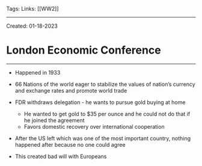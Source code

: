 Tags:
Links: [[WW2]]

---
Created: 01-18-2023
# London Economic Conference
---

- Happened in 1933

- 66 Nations of the world eager to stabilize the values of nation’s currency and exchange rates and promote world trade
- FDR withdraws delegation - he wants to pursue gold buying at home
	- He wanted to get gold to $35 per ounce and he could not do that if he joined the agreement
	- Favors domestic recovery over international cooperation
- After the US left which was one of the most important country, nothing happened after because no one could agree
- This created bad will with Europeans